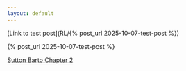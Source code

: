 ```yaml
---
layout: default
---
```


[Link to test post](RL/{% post_url 2025-10-07-test-post %})

{% post_url 2025-10-07-test-post %}


[Sutton Barto Chapter 2](sutton_barto_notes/chapter02-multi-armed-badits.html)